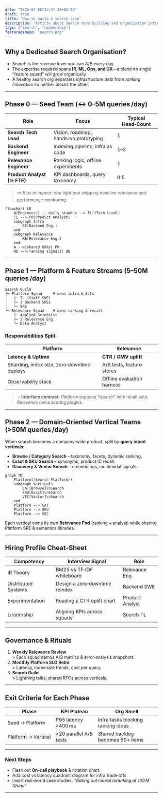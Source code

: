 ```yaml
---
date: "2025-07-06T23:57:16+02:00"
draft: true
title: "How to build A search team"
description: "Article about Search team building and organization patterns."
tags: ["Search", "Leadership"]
featuredImage: "search.png"
---
```


## Why a Dedicated Search Organisation?

- Search is the revenue lever you can A/B every day.
- The expertise required spans **IR, ML, Ops, and UX**—a blend no single “feature squad” will grow organically.
- A healthy search org separates *infrastructure debt* from *ranking innovation* so neither blocks the other.



---

## Phase 0 — Seed Team (↔ 0–5M queries /day)

| Role                        | Focus                                 | Typical Head‑Count |
| --------------------------- | ------------------------------------- | ------------------ |
| **Search Tech Lead**        | Vision, roadmap, hands‑on prototyping | 1                  |
| **Backend Engineer**        | Indexing pipeline, infra as code      | 1–2                |
| **Relevance Engineer**      | Ranking logic, offline experiments    | 1                  |
| **Product Analyst (½ FTE)** | KPI dashboards, query taxonomy        | 0.5                |

> 🗝️  *Bias to impact*: one tight pod shipping baseline relevance and performance monitoring.

```mermaid
flowchart LR
    A[Engineers] -- daily standup --> TL((Tech Lead))
    TL --> PM(Product Analyst)
    subgraph Infra
        BE(Backend Eng.)
    end
    subgraph Relevance
        RE(Relevance Eng.)
    end
    A -->|shared OKRs| PM
    RE -->|ranking signals| BE
```

---

## Phase 1 — Platform & Feature Streams (5–50M queries /day)

```
Search Guild
├─ Platform Squad     # owns infra & SLIs
│   ├─ TL (Staff SWE)
│   ├─ 3 Backend SWEs
│   └─ SRE
└─ Relevance Squad    # owns ranking & recall
    ├─ Applied Scientist
    ├─ 3 Relevance Eng.
    └─ Data Analyst
```

### Responsibilities Split

| Platform                                    | Relevance                  |
| ------------------------------------------- | -------------------------- |
| **Latency & Uptime**                        | **CTR / GMV uplift**       |
| Sharding, index size, zero‑downtime deploys | A/B tests, feature stores  |
| Observability stack                         | Offline evaluation harness |



> 💡 **Interface contract**: *Platform* exposes “/search” with recall sets; *Relevance* owns scoring plugins.

---

## Phase 2 — Domain‑Oriented Vertical Teams (>50M queries /day)

When search becomes a company‑wide product, split by **query intent verticals**:

- **Browse / Category Search** – taxonomy, facets, dynamic ranking.
- **Exact & SKU Search** – synonyms, product ID recall.
- **Discovery & Vector Search** – embeddings, multimodal signals.

```mermaid
graph TD
    Platform((Search Platform))
    subgraph Verticals
        CAT[Browse]\nSearch
        SKU[Exact]\nSearch
        VEC[Vector]\nSearch
    end
    Platform --> CAT
    Platform --> SKU
    Platform --> VEC
```

Each vertical owns its own **Relevance Pod** (ranking + analyst) while sharing Platform SRE & semantics libraries.

---

## Hiring Profile Cheat‑Sheet

| Competency          | Interview Signal               | Role            |
| ------------------- | ------------------------------ | --------------- |
| IR Theory           | BM25 vs TF‑IDF whiteboard      | Relevance Eng.  |
| Distributed Systems | Design a zero‑downtime reindex | Backend SWE     |
| Experimentation     | Reading a CTR uplift chart     | Product Analyst |
| Leadership          | Aligning KPIs across squads    | Search TL       |

---

## Governance & Rituals

1. **Weekly Relevance Review**\
   \> Each squad demos A/B metrics & error‑analysis snapshots.
2. **Monthly Platform SLO Retro**\
   \> Latency, index‑size trends, cost per query.
3. **Search Guild**\
   \> Lightning talks; shared RFCs across verticals.

---

## Exit Criteria for Each Phase

| Phase               | KPI Plateau            | Org Smell                          |
| ------------------- | ---------------------- | ---------------------------------- |
| Seed → Platform     | P95 latency >400 ms    | Infra tasks blocking ranking ideas |
| Platform → Vertical | >20 parallel A/B tests | Shared backlog becomes 50+ items   |

---

### Next Steps

- Flesh out **On‑call playbook** & rotation chart.
- Add cost vs latency quadrant diagram for infra trade‑offs.
- Insert real‑world case studies: *“Rolling out neural reranking at 100 M Q/day”.*

---
